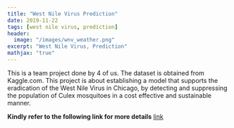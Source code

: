```yaml
---
title: "West Nile Virus Prediction"
date: 2019-11-22
tags: [west nile virus, prediction]
header:
  image: "/images/wnv_weather.png"
excerpt: "West Nile Virus, Prediction"
mathjax: "true"
---
```


This is a team project done by 4 of us. The dataset is obtained from Kaggle.com. This project is about establishing a model that supports the eradication of the West Nile Virus in Chicago, by detecting and suppressing the population of Culex mosquitoes in a cost effective and sustainable manner. 


**Kindly refer to the following link for more details** [link](https://github.com/AbiramiKannappan/WestNileVirusPrediction)


